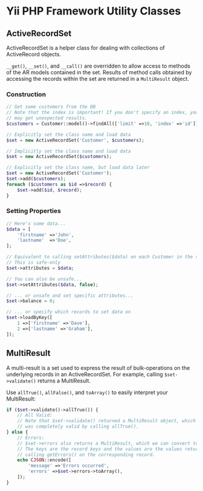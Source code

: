 # Yii PHP Framework Utility Classes

## ActiveRecordSet

ActiveRecordSet is a helper class for dealing with collections of ActiveRecord objects.

`__get()`, `__set()`, and `__call()` are overridden to allow access to methods of the
AR models contained in the set. Results of method calls obtained by accessing the records
within the set are returned in a `MultiResult` object.

### Construction

```php
// Get some customers from the DB
// Note that the index is important! If you don't specify an index, you
// may get unexpected results.
$customers = Customer::model()->findAll(['limit' =>10, 'index' =>'id']);

// Explicitly set the class name and load data
$set = new ActiveRecordSet('Customer', $customers);

// Implicitly set the class name and load data
$set = new ActiveRecordSet($customers);

// Explicitly set the class name, but load data later
$set = new ActiveRecordSet('Customer');
$set->add($customers);
foreach ($customers as $id =>$record) {
    $set->add($id, $record);
}
```

### Setting Properties

```php
// Here's some data...
$data = [
    'firstname' =>'John',
    'lastname'  =>'Doe',
];

// Equivalent to calling setAttributes($data) on each Customer in the set
// This is safe-only
$set->attributes = $data;

// You can also be unsafe...
$set->setAttributes($data, false);

// ... or unsafe and set specific attributes...
$set->balance = 0;

// ... or specify which records to set data on
$set->loadByKey([
    1 =>['firstname' =>'Dave'],
    2 =>['lastname' =>'Graham'],
]);
```

## MultiResult

A multi-result is a set used to express the result of bulk-operations on the underlying
records in an ActiveRecordSet. For example, calling `$set->validate()` returns a MultiResult.

Use `allTrue()`, `allFalse()`, and `toArray()` to easily interpret your MultiResult:

```php
if ($set->validate()->allTrue()) {
    // All Valid:
    // Note that $set->validate() returned a MultiResult object, which we determined
    // was completely valid by calling allTrue().
} else {
    // Errors:
    // $set->errors also returns a MultiResult, which we can convert to an array
    // The keys are the record keys and the values are the values returned by
    // calling getErrors() on the corresponding record.
    echo CJSON::encode([
        'message' =>'Errors occurred',
        'errors' =>$set->errors->toArray(),
    ]);
}
```